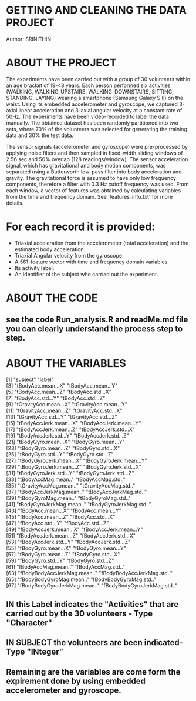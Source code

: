 # GETTING AND CLEANING THE DATA PROJECT
Author: SRINITHIN
# ABOUT THE PROJECT
The experiments have been carried out with a group of 30 volunteers within an age bracket of 19-48 years. Each person performed six activities (WALKING, WALKING_UPSTAIRS, WALKING_DOWNSTAIRS, SITTING, STANDING, LAYING) wearing a smartphone (Samsung Galaxy S II) on the waist. Using its embedded accelerometer and gyroscope, we captured 3-axial linear acceleration and 3-axial angular velocity at a constant rate of 50Hz. The experiments have been video-recorded to label the data manually. The obtained dataset has been randomly partitioned into two sets, where 70% of the volunteers was selected for generating the training data and 30% the test data. 

The sensor signals (accelerometer and gyroscope) were pre-processed by applying noise filters and then sampled in fixed-width sliding windows of 2.56 sec and 50% overlap (128 readings/window). The sensor acceleration signal, which has gravitational and body motion components, was separated using a Butterworth low-pass filter into body acceleration and gravity. The gravitational force is assumed to have only low frequency components, therefore a filter with 0.3 Hz cutoff frequency was used. From each window, a vector of features was obtained by calculating variables from the time and frequency domain. See 'features_info.txt' for more details. 

For each record it is provided:
======================================

- Triaxial acceleration from the accelerometer (total acceleration) and the estimated body acceleration.
- Triaxial Angular velocity from the gyroscope. 
- A 561-feature vector with time and frequency domain variables. 
- Its activity label. 
- An identifier of the subject who carried out the experiment.

# ABOUT THE CODE
## see the code Run_analysis.R and readMe.md file you can clearly understand the process step to step.
# ABOUT THE VARIABLES
 [1] "subject"                     "label"                      
 [3] "tBodyAcc.mean...X"           "tBodyAcc.mean...Y"          
 [5] "tBodyAcc.mean...Z"           "tBodyAcc.std...X"           
 [7] "tBodyAcc.std...Y"            "tBodyAcc.std...Z"           
 [9] "tGravityAcc.mean...X"        "tGravityAcc.mean...Y"       
[11] "tGravityAcc.mean...Z"        "tGravityAcc.std...X"        
[13] "tGravityAcc.std...Y"         "tGravityAcc.std...Z"        
[15] "tBodyAccJerk.mean...X"       "tBodyAccJerk.mean...Y"      
[17] "tBodyAccJerk.mean...Z"       "tBodyAccJerk.std...X"       
[19] "tBodyAccJerk.std...Y"        "tBodyAccJerk.std...Z"       
[21] "tBodyGyro.mean...X"          "tBodyGyro.mean...Y"         
[23] "tBodyGyro.mean...Z"          "tBodyGyro.std...X"          
[25] "tBodyGyro.std...Y"           "tBodyGyro.std...Z"          
[27] "tBodyGyroJerk.mean...X"      "tBodyGyroJerk.mean...Y"     
[29] "tBodyGyroJerk.mean...Z"      "tBodyGyroJerk.std...X"      
[31] "tBodyGyroJerk.std...Y"       "tBodyGyroJerk.std...Z"      
[33] "tBodyAccMag.mean.."          "tBodyAccMag.std.."          
[35] "tGravityAccMag.mean.."       "tGravityAccMag.std.."       
[37] "tBodyAccJerkMag.mean.."      "tBodyAccJerkMag.std.."      
[39] "tBodyGyroMag.mean.."         "tBodyGyroMag.std.."         
[41] "tBodyGyroJerkMag.mean.."     "tBodyGyroJerkMag.std.."     
[43] "fBodyAcc.mean...X"           "fBodyAcc.mean...Y"          
[45] "fBodyAcc.mean...Z"           "fBodyAcc.std...X"           
[47] "fBodyAcc.std...Y"            "fBodyAcc.std...Z"           
[49] "fBodyAccJerk.mean...X"       "fBodyAccJerk.mean...Y"      
[51] "fBodyAccJerk.mean...Z"       "fBodyAccJerk.std...X"       
[53] "fBodyAccJerk.std...Y"        "fBodyAccJerk.std...Z"       
[55] "fBodyGyro.mean...X"          "fBodyGyro.mean...Y"         
[57] "fBodyGyro.mean...Z"          "fBodyGyro.std...X"          
[59] "fBodyGyro.std...Y"           "fBodyGyro.std...Z"          
[61] "fBodyAccMag.mean.."          "fBodyAccMag.std.."          
[63] "fBodyBodyAccJerkMag.mean.."  "fBodyBodyAccJerkMag.std.."  
[65] "fBodyBodyGyroMag.mean.."     "fBodyBodyGyroMag.std.."     
[67] "fBodyBodyGyroJerkMag.mean.." "fBodyBodyGyroJerkMag.std.." 
## IN this Label indicates the "Activities" that are carried out by the 30 volunteers - Type "Character"
## IN SUBJECT the volunteers are been indicated-Type "INteger"
## Remaining are the variables are come form the expirement done by using  embedded accelerometer and gyroscope.
